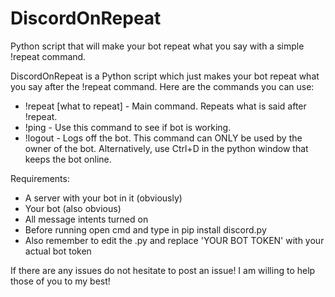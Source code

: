 # DiscordOnRepeat
Python script that will make your bot repeat what you say with a simple !repeat command.

DiscordOnRepeat is a Python script which just makes your bot repeat what you say after the !repeat command. Here are the commands you can use:
- !repeat [what to repeat] - Main command. Repeats what is said after !repeat.
- !ping - Use this command to see if bot is working.
- !logout - Logs off the bot. This command can ONLY be used by the owner of the bot. Alternatively, use Ctrl+D in the python window that keeps the bot online.

Requirements:

- A server with your bot in it (obviously)
- Your bot (also obvious)
- All message intents turned on
- Before running open cmd and type in pip install discord.py
- Also remember to edit the .py and replace 'YOUR BOT TOKEN' with your actual bot token

If there are any issues do not hesitate to post an issue! I am willing to help those of you to my best!
